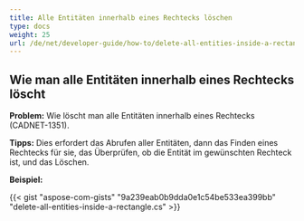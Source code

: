 ```yaml
---
title: Alle Entitäten innerhalb eines Rechtecks löschen
type: docs
weight: 25
url: /de/net/developer-guide/how-to/delete-all-entities-inside-a-rectangle/
---
```


## **Wie man alle Entitäten innerhalb eines Rechtecks löscht**

**Problem:** Wie löscht man alle Entitäten innerhalb eines Rechtecks (CADNET-1351).

**Tipps:** Dies erfordert das Abrufen aller Entitäten, dann das Finden eines Rechtecks für sie, das Überprüfen, ob die Entität im gewünschten Rechteck ist, und das Löschen.

**Beispiel:**

{{< gist "aspose-com-gists" "9a239eab0b9dda0e1c54be533ea399bb" "delete-all-entities-inside-a-rectangle.cs" >}}
